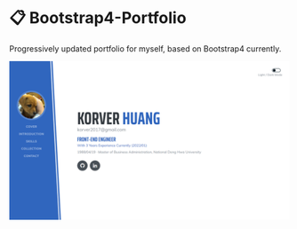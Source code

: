# 📋 Bootstrap4-Portfolio

Progressively updated portfolio for myself, based on Bootstrap4 currently.

![portfolio](./images/portfolio.png)
